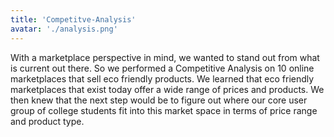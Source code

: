 ```yaml
---
title: 'Competitve-Analysis'
avatar: './analysis.png'
---
```


With a marketplace perspective in mind, we wanted to stand out from what is current out there. So we performed a Competitive Analysis on 10 online marketplaces that sell eco friendly products.
We learned that eco friendly marketplaces that exist today offer a wide range of prices and products.
We then knew that the next step would be to figure out where our core user group of college students fit into this market space in terms of price range and product type.
